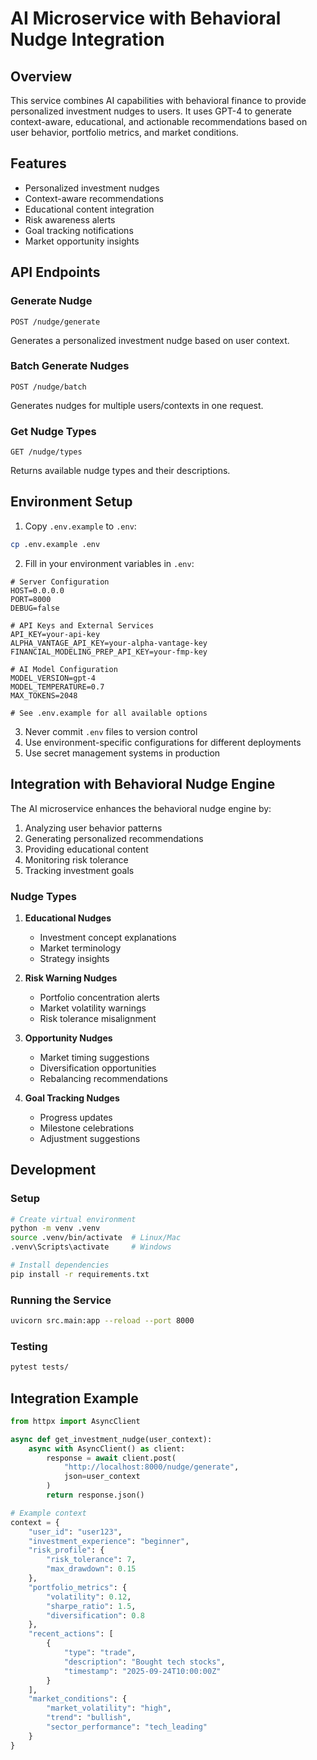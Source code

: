 # AI Microservice with Behavioral Nudge Integration

## Overview
This service combines AI capabilities with behavioral finance to provide personalized investment nudges to users. It uses GPT-4 to generate context-aware, educational, and actionable recommendations based on user behavior, portfolio metrics, and market conditions.

## Features
- Personalized investment nudges
- Context-aware recommendations
- Educational content integration
- Risk awareness alerts
- Goal tracking notifications
- Market opportunity insights

## API Endpoints

### Generate Nudge
```http
POST /nudge/generate
```
Generates a personalized investment nudge based on user context.

### Batch Generate Nudges
```http
POST /nudge/batch
```
Generates nudges for multiple users/contexts in one request.

### Get Nudge Types
```http
GET /nudge/types
```
Returns available nudge types and their descriptions.

## Environment Setup

1. Copy `.env.example` to `.env`:
```bash
cp .env.example .env
```

2. Fill in your environment variables in `.env`:
```env
# Server Configuration
HOST=0.0.0.0
PORT=8000
DEBUG=false

# API Keys and External Services
API_KEY=your-api-key
ALPHA_VANTAGE_API_KEY=your-alpha-vantage-key
FINANCIAL_MODELING_PREP_API_KEY=your-fmp-key

# AI Model Configuration
MODEL_VERSION=gpt-4
MODEL_TEMPERATURE=0.7
MAX_TOKENS=2048

# See .env.example for all available options
```

3. Never commit `.env` files to version control
4. Use environment-specific configurations for different deployments
5. Use secret management systems in production

## Integration with Behavioral Nudge Engine

The AI microservice enhances the behavioral nudge engine by:
1. Analyzing user behavior patterns
2. Generating personalized recommendations
3. Providing educational content
4. Monitoring risk tolerance
5. Tracking investment goals

### Nudge Types

1. **Educational Nudges**
   - Investment concept explanations
   - Market terminology
   - Strategy insights

2. **Risk Warning Nudges**
   - Portfolio concentration alerts
   - Market volatility warnings
   - Risk tolerance misalignment

3. **Opportunity Nudges**
   - Market timing suggestions
   - Diversification opportunities
   - Rebalancing recommendations

4. **Goal Tracking Nudges**
   - Progress updates
   - Milestone celebrations
   - Adjustment suggestions

## Development

### Setup
```bash
# Create virtual environment
python -m venv .venv
source .venv/bin/activate  # Linux/Mac
.venv\Scripts\activate     # Windows

# Install dependencies
pip install -r requirements.txt
```

### Running the Service
```bash
uvicorn src.main:app --reload --port 8000
```

### Testing
```bash
pytest tests/
```

## Integration Example

```python
from httpx import AsyncClient

async def get_investment_nudge(user_context):
    async with AsyncClient() as client:
        response = await client.post(
            "http://localhost:8000/nudge/generate",
            json=user_context
        )
        return response.json()

# Example context
context = {
    "user_id": "user123",
    "investment_experience": "beginner",
    "risk_profile": {
        "risk_tolerance": 7,
        "max_drawdown": 0.15
    },
    "portfolio_metrics": {
        "volatility": 0.12,
        "sharpe_ratio": 1.5,
        "diversification": 0.8
    },
    "recent_actions": [
        {
            "type": "trade",
            "description": "Bought tech stocks",
            "timestamp": "2025-09-24T10:00:00Z"
        }
    ],
    "market_conditions": {
        "market_volatility": "high",
        "trend": "bullish",
        "sector_performance": "tech_leading"
    }
}
```